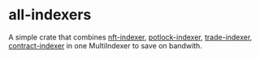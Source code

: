 # all-indexers

A simple crate that combines [nft-indexer](https://github.com/INTEARnear/nft-indexer), [potlock-indexer](https://github.com/INTEARnear/potlock-indexer), [trade-indexer](https://github.com/INTEARnear/trade-indexer), [contract-indexer](https://github.com/INTEARnear/contract-indexer) in one MultiIndexer to save on bandwith.
